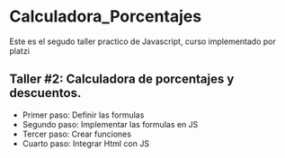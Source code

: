 # Calculadora_Porcentajes
Este es el segudo taller practico de Javascript, curso implementado por platzi

## Taller #2: Calculadora de porcentajes y descuentos.

- Primer paso: Definir las formulas
- Segundo paso: Implementar las formulas en JS
- Tercer paso: Crear funciones
- Cuarto paso: Integrar Html con JS